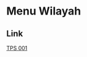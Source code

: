 # Menu Wilayah

## Link

[TPS 001](https://github.com/gigit-pemilu/pemilu-2024-91-papua/tree/main/pilpres/hitung-suara/sub/91-papua/sub/05-kepulauan-yapen/sub/13-pulau-kurudu/sub/2003-andersaria/sub/001-tps)

